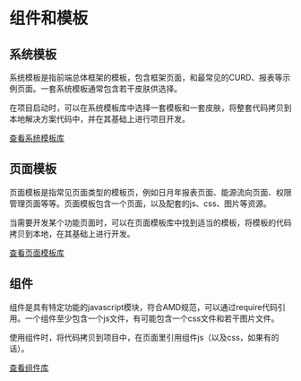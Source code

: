 # 组件和模板
## 系统模板

系统模板是指前端总体框架的模板，包含框架页面，和最常见的CURD、报表等示例页面。一套系统模板通常包含若干皮肤供选择。

在项目启动时，可以在系统模板库中选择一套模板和一套皮肤，将整套代码拷贝到本地解决方案代码中，并在其基础上进行项目开发。

[查看系统模板库](https://github.com/zhizao/nav/blob/master/sys.md)



## 页面模板

页面模板是指常见页面类型的模板页，例如日月年报表页面、能源流向页面、权限管理页面等等。页面模板包含一个页面，以及配套的js、css、图片等资源。

当需要开发某个功能页面时，可以在页面模板库中找到适当的模板，将模板的代码拷贝到本地，在其基础上进行开发。

[查看页面模板库](https://github.com/zhizao/nav/blob/master/page.md)



## 组件

组件是具有特定功能的javascript模块，符合AMD规范，可以通过require代码引用。一个组件至少包含一个js文件，有可能包含一个css文件和若干图片文件。

使用组件时，将代码拷贝到项目中，在页面里引用组件js（以及css，如果有的话）。

[查看组件库](https://github.com/zhizao/nav/blob/master/com.md)

